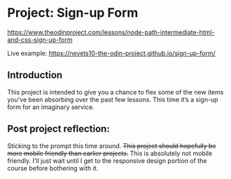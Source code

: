 # Project: Sign-up Form

https://www.theodinproject.com/lessons/node-path-intermediate-html-and-css-sign-up-form

Live example: https://nevets10-the-odin-project.github.io/sign-up-form/

## Introduction

This project is intended to give you a chance to flex some of the new items you’ve been absorbing over the past few lessons. This time it’s a sign-up form for an imaginary service.

## Post project reflection:

Sticking to the prompt this time around. ~~This project should hopefully be more mobile friendly than earlier projects.~~ This is absolutely not mobile friendly. I'll just wait until I get to the responsive design portion of the course before bothering with it.
